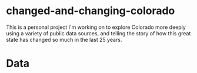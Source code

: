 # changed-and-changing-colorado
This is a personal project I'm working on to explore Colorado more deeply using a variety of public data sources, and telling the story of how this great state has changed so much in the last 25 years. 

# Data
